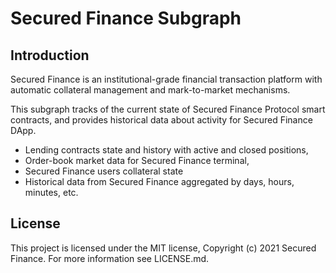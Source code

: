 # Secured Finance Subgraph

## Introduction

Secured Finance is an institutional-grade financial transaction platform with automatic collateral management and mark-to-market mechanisms.

This subgraph tracks of the current state of Secured Finance Protocol smart contracts, and provides historical data about activity for Secured Finance DApp.

* Lending contracts state and history with active and closed positions,
* Order-book market data for Secured Finance terminal,
* Secured Finance users collateral state
* Historical data from Secured Finance aggregated by days, hours, minutes, etc.

## License

This project is licensed under the MIT license, Copyright (c) 2021 Secured Finance. For more information see LICENSE.md.
